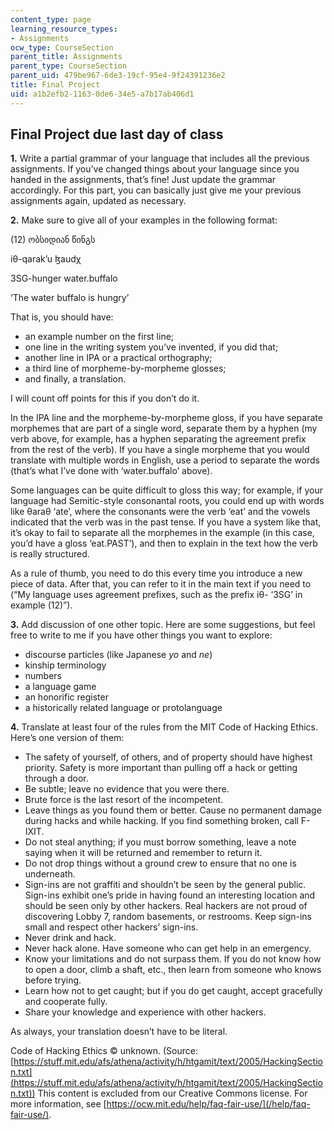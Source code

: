 ```yaml
---
content_type: page
learning_resource_types:
- Assignments
ocw_type: CourseSection
parent_title: Assignments
parent_type: CourseSection
parent_uid: 479be967-6de3-19cf-95e4-9f24391236e2
title: Final Project
uid: a1b2efb2-1163-0de6-34e5-a7b17ab406d1
---
```


Final Project due last day of class
-----------------------------------

**1\.** Write a partial grammar of your language that includes all the previous assignments. If you’ve changed things about your language since you handed in the assignments, that’s fine! Just update the grammar accordingly. For this part, you can basically just give me your previous assignments again, updated as necessary.

**2\.** Make sure to give all of your examples in the following format:

(12) ობსიდიან წინგს

iθ-qarak’u ɮaudχ

3SG-hunger water.buffalo

‘The water buffalo is hungry’

That is, you should have:

*   an example number on the first line;
*   one line in the writing system you’ve invented, if you did that;
*   another line in IPA or a practical orthography;
*   a third line of morpheme-by-morpheme glosses;
*   and finally, a translation.

I will count off points for this if you don’t do it.

In the IPA line and the morpheme-by-morpheme gloss, if you have separate morphemes that are part of a single word, separate them by a hyphen (my verb above, for example, has a hyphen separating the agreement prefix from the rest of the verb). If you have a single morpheme that you would translate with multiple words in English, use a period to separate the words (that’s what I’ve done with ‘water.buffalo’ above).

Some languages can be quite difficult to gloss this way; for example, if your language had Semitic-style consonantal roots, you could end up with words like θaraθ ‘ate’, where the consonants were the verb ‘eat’ and the vowels indicated that the verb was in the past tense. If you have a system like that, it’s okay to fail to separate all the morphemes in the example (in this case, you’d have a gloss ‘eat.PAST’), and then to explain in the text how the verb is really structured.

As a rule of thumb, you need to do this every time you introduce a new piece of data. After that, you can refer to it in the main text if you need to (“My language uses agreement prefixes, such as the prefix iθ- ‘3SG’ in example (12)”).

**3.** Add discussion of one other topic. Here are some suggestions, but feel free to write to me if you have other things you want to explore:

*   discourse particles (like Japanese _yo_ and _ne_)
*   kinship terminology
*   numbers
*   a language game
*   an honorific register
*   a historically related language or protolanguage

**4.** Translate at least four of the rules from the MIT Code of Hacking Ethics. Here’s one version of them:

*   The safety of yourself, of others, and of property should have highest priority. Safety is more important than pulling off a hack or getting through a door.
*   Be subtle; leave no evidence that you were there.
*   Brute force is the last resort of the incompetent.
*   Leave things as you found them or better. Cause no permanent damage during hacks and while hacking. If you find something broken, call F-IXIT.
*   Do not steal anything; if you must borrow something, leave a note saying when it will be returned and remember to return it.
*   Do not drop things without a ground crew to ensure that no one is underneath.
*   Sign-ins are not graffiti and shouldn’t be seen by the general public. Sign-ins exhibit one’s pride in having found an interesting location and should be seen only by other hackers. Real hackers are not proud of discovering Lobby 7, random basements, or restrooms. Keep sign-ins small and respect other hackers’ sign-ins.
*   Never drink and hack.
*   Never hack alone. Have someone who can get help in an emergency.
*   Know your limitations and do not surpass them. If you do not know how to open a door, climb a shaft, etc., then learn from someone who knows before trying.
*   Learn how not to get caught; but if you do get caught, accept gracefully and cooperate fully.
*   Share your knowledge and experience with other hackers.

As always, your translation doesn’t have to be literal.

  
Code of Hacking Ethics © unknown. (Source: [https://stuff.mit.edu/afs/athena/activity/h/htgamit/text/2005/HackingSection.txt](https://stuff.mit.edu/afs/athena/activity/h/htgamit/text/2005/HackingSection.txt)) This content is excluded from our Creative Commons license. For more information, see [https://ocw.mit.edu/help/faq-fair-use/](/help/faq-fair-use/).